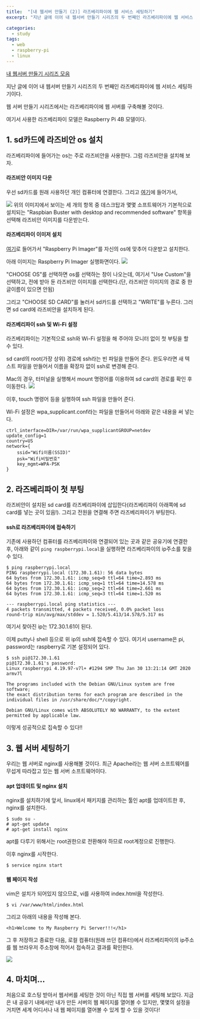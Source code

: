 ```yaml
---
title:  "[내 웹서버 만들기 (2)] 라즈베리파이에 웹 서비스 세팅하기"
excerpt: "지난 글에 이어 내 웹서버 만들기 시리즈의 두 번째인 라즈베리파이에 웹 서비스 세팅하기이다.."

categories:
  - study
tags:
  - web
  - raspberry-pi
  - linux
---
```


[내 웹서버 만들기 시리즈 모음](https://chanhk-im.github.io/my_web_server/)

지난 글에 이어 내 웹서버 만들기 시리즈의 두 번째인 라즈베리파이에 웹 서비스 세팅하기이다.

웹 서버 만들기 시리즈에서는 라즈베리파이에 웹 서버를 구축해볼 것이다.

여기서 사용한 라즈베리파이 모델은 Raspberry Pi 4B 모델이다.

## 1. sd카드에 라즈비안 os 설치
라즈베리파이에 들어가는 os는 주로 라즈비안을 사용한다. 그럼 라즈비안을 설치해 보자.

#### 라즈비안 이미지 다운
우선 sd카드를 원래 사용하던 개인 컴퓨터에 연결한다.
그리고 [여기](https://www.raspberrypi.org/downloads/raspbian/)에 들어가서,

![](https://chanhk-im.github.io/assets/images/my-web-server2/install-raspbian1.png)
위의 이미지에서 보이는 세 개의 항목 중 데스크탑과 몇몇 소프트웨어가 기본적으로 설치되는 
"Raspbian Buster with desktop and recommended software" 항목을 선택해 라즈비안 이미지를 다운받는다.

#### 라즈베리파이 이미저 설치
[여기](https://www.raspberrypi.org/downloads/)로 들어가서 "Raspberry Pi Imager"를 자신의 os에 맞추어 다운받고 설치한다.

아래 이미지는 Raspberry Pi Imager 실행화면이다.
![](https://chanhk-im.github.io/assets/images/my-web-server2/install-raspbian2.png)

"CHOOSE OS"를 선택하면 os를 선택하는 창이 나오는데, 여기서 "Use Custom"을 선택하고, 전에 받아 둔 라즈비안 이미지를 선택한다.(단, 라즈비안 이미지의 경로 중 한글이름이 있으면 안됨)

그리고 "CHOOSE SD CARD"를 눌러서 sd카드를 선택하고 "WRITE"를 누른다. 그러면 sd card에 라즈비안을 설치하게 된다.

#### 라즈베리파이 ssh 및 Wi-Fi 설정
라즈베리파이는 기본적으로 ssh와 Wi-Fi 설정을 해 주어야 모니터 없이 첫 부팅을 할 수 있다.

sd card의 root(가장 상위) 경로에 ssh라는 빈 파일을 만들어 준다. 윈도우라면 새 텍스트 파일을 만들어서 이름을 확장자 없이 ssh로 변경해 준다.

Mac의 경우, 터미널을 실행해서 mount 명령어를 이용하여 sd card의 경로를 확인 후 이동한다.
![](https://chanhk-im.github.io/assets/images/my-web-server2/setting-sd-card1.png)

이후, touch 명령어 등을 실행하여 ssh 파일을 만들어 준다.

Wi-Fi 설정은 wpa_supplicant.conf라는 파일을 만들어서 아래와 같은 내용을 써 넣는다.
```
ctrl_interface=DIR=/var/run/wpa_supplicantGROUP=netdev
update_config=1
country=US
network={
    ssid="Wifi이름(SSID)"
    psk="Wifi비밀번호"
    key_mgmt=WPA-PSK
}
```

## 2. 라즈베리파이 첫 부팅

라즈비안이 설치된 sd card를 라즈베리파이에 삽입한다(라즈베리파이 아래쪽에 sd card를 넣는 곳이 있음!). 그리고 전원을 연결해 주면 라즈베리파이가 부팅한다.

#### ssh로 라즈베리파이에 접속하기

기존에 사용하던 컴퓨터를 라즈베리파이와 연결되어 있는 곳과 같은 공유기에 연결한 후, 아래와 같이 `ping raspberrypi.local`을 실행하면 라즈베리파이의 ip주소를 찾을 수 있다.

```
$ ping raspberrypi.local
PING raspberrypi.local (172.30.1.61): 56 data bytes
64 bytes from 172.30.1.61: icmp_seq=0 ttl=64 time=2.893 ms
64 bytes from 172.30.1.61: icmp_seq=1 ttl=64 time=14.578 ms
64 bytes from 172.30.1.61: icmp_seq=2 ttl=64 time=2.661 ms
64 bytes from 172.30.1.61: icmp_seq=3 ttl=64 time=1.520 ms

--- raspberrypi.local ping statistics ---
4 packets transmitted, 4 packets received, 0.0% packet loss
round-trip min/avg/max/stddev = 1.520/5.413/14.578/5.317 ms
```

여기서 찾아진 ip는 172.30.1.61이 된다.

이제 putty나 shell 등으로 위 ip의 ssh에 접속할 수 있다. 여기서 username은 pi, password는 raspberry로 기본 설정되어 있다.
```
$ ssh pi@172.30.1.61
pi@172.30.1.61's password:
Linux raspberrypi 4.19.97-v7l+ #1294 SMP Thu Jan 30 13:21:14 GMT 2020 armv7l

The programs included with the Debian GNU/Linux system are free software;
the exact distribution terms for each program are described in the
individual files in /usr/share/doc/*/copyright.

Debian GNU/Linux comes with ABSOLUTELY NO WARRANTY, to the extent
permitted by applicable law.
``` 

이렇게 성공적으로 집속할 수 있다!!


## 3. 웹 서버 세팅하기
우리는 웹 서버로 nginx를 사용해볼 것이다. 최근 Apache라는 웹 서버 소프트웨어를 무섭게 따라잡고 있는 웹 서버 소프트웨어이다.

#### apt 업데이트 및 nginx 설치

nginx를 설치하기에 앞서, linux에서 패키지를 관리하는 툴인 apt를 업데이트한 후, nginx를 설치한다.
```
$ sudo su - 
# apt-get update 
# apt-get install nginx
```
apt를 다루기 위해서는 root권한으로 전환해야 하므로 root계정으로 진행한다.

이후 nginx를 시작한다.
```
$ service nginx start
```

#### 웹 페이지 작성

vim은 설치가 되어있지 않으므로, vi를 사용하여 index.html을 작성한다.
```
$ vi /var/www/html/index.html
```

그리고 아래의 내용을 작성해 본다.
```
<h1>Welcome to My Raspberry Pi Server!!!</h1>
```

그 후 저장하고 종료한 다음, 로컬 컴퓨터(원래 쓰던 컴퓨터)에서 라즈베리파이의 ip주소를 웹 브라우저 주소창에 적어서 접속하고 결과를 확인한다.

![](https://chanhk-im.github.io/assets/images/my-web-server2/my-page.png)

## 4. 마치며...

처음으로 호스팅 받아서 웹서버를 세팅한 것이 아닌 직접 웹 서버를 세팅해 보았다. 지금은 내 공유기 내에서만 내가 만든 서버의 웹 페이지를 열어볼 수 있지만, 몇몇의 설정을 거치면 세계 어디서나 내 웹 페이지를 열어볼 수 있게 할 수 있을 것이다!